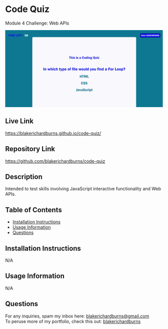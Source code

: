 # Code Quiz
Module 4 Challenge: Web APIs

![Alt text](./assets/screenshot.JPG "Screenshot")

## Live Link
https://blakerichardburns.github.io/code-quiz/

## Repository Link
https://github.com/blakerichardburns/code-quiz

## Description
Intended to test skills involving JavaScript interactive functionality and Web APIs.

  ## Table of Contents
  * [Installation Instructions](#installation-instructions)
  * [Usage Information](#usage-information)
  * [Questions](#questions)

  ## Installation Instructions
  N/A
  
  ## Usage Information
  N/A 
  
  ## Questions
  For any inquiries, spam my inbox here: blakerichardburns@gmail.com <br>
  To peruse more of my portfolio, check this out: [blakerichardburns](https://github.com/blakerichardburns)
